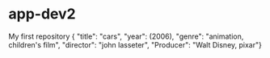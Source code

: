 # app-dev2
My first repository
{ "title": "cars", "year": (2006), "genre": "animation, children's film", "director": "john lasseter", "Producer": "Walt Disney, pixar"}
